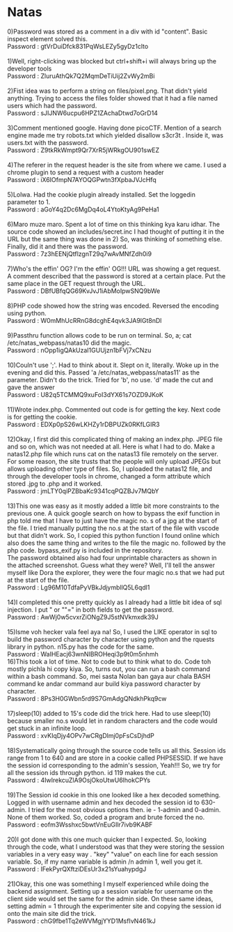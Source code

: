 # Natas

0)Password was stored as a comment in a div with id "content". Basic inspect element solved this.<br>
  Password : gtVrDuiDfck831PqWsLEZy5gyDz1clto<br><br>
1)Well, right-clicking was blocked but ctrl+shift+i will always bring up the developer tools<br>
	Password : ZluruAthQk7Q2MqmDeTiUij2ZvWy2mBi<br><br>
2)Fist idea was to perform a string on files/pixel.png. That didn't yield anything. 
  Trying to access the files folder showed that it had a file named users which had the password.<br>
	Password : sJIJNW6ucpu6HPZ1ZAchaDtwd7oGrD14<br><br>
3)Comment mentioned google. Having done picoCTF. 
  Mention of a search engine made me try robots.txt which yielded disallow s3cr3t . 
  Inside it, was users.txt with the password.<br>
	Password : Z9tkRkWmpt9Qr7XrR5jWRkgOU901swEZ<br><br>
4)The referer in the request header is the site from where we came. 
  I used a chrome plugin to send a request with a custom header<br>
	Password : iX6IOfmpN7AYOQGPwtn3fXpbaJVJcHfq<br><br>
5)Lolwa. Had the cookie plugin already installed. Set the loggedin parameter to 1.<br>
	Password : aGoY4q2Dc6MgDq4oL4YtoKtyAg9PeHa1<br><br>
6)Maro muze maro. Spent a lot of time on this thinking kya karu idhar. 
  The source code showed an includes/secret.inc I had thought of putting it in the URL but the same thing was done in 2) 
  So, was thinking of something else. Finally, did it and there was the password.<br>
	Password : 7z3hEENjQtflzgnT29q7wAvMNfZdh0i9<br><br>
7)Who's the effin' OG? I'm the effin' OG!!! URL was showing a get request. 
  A comment described that the password is stored at a certain place. 
  Put the same place in the GET request through the URL.<br>
	Password : DBfUBfqQG69KvJvJ1iAbMoIpwSNQ9bWe<br><br>
8)PHP code showed how the string was encoded. Reversed the encoding using python.<br>
	Password : W0mMhUcRRnG8dcghE4qvk3JA9lGt8nDl<br><br>
9)Passthru function allows code to be run on terminal. So, a; cat /etc/natas_webpass/natas10 did the magic.<br>
	Password : nOpp1igQAkUzaI1GUUjzn1bFVj7xCNzu<br><br>
10)Couln't use ';'. Had to think about it. Slept on it, literally. Woke up in the evening and did this. 
  Passed 'a /etc/natas_webpass/natas11' as the parameter. Didn't do the trick.
  Tried for 'b', no use. 'd' made the cut and gave the answer<br>
	Password : U82q5TCMMQ9xuFoI3dYX61s7OZD9JKoK<br><br>
11)Wrote index.php. Commented out code is for getting the key. Next code is for getting the cookie.<br>
	Password : EDXp0pS26wLKHZy1rDBPUZk0RKfLGIR3<br><br>
12)Okay, I first did this complicated thing of making an index.php.
  JPEG file and so on, which was not needed at all. Here is what I had to do. 
    Make a natas12.php file which runs cat on the natas13 file remotely on the server. 
    For some reason, the site trusts that the people will only upload JPEGs but allows uploading other type of files. 
    So, I uploaded the natas12 file, and through the developer tools in chrome, 
    changed a form attribute which stored <randomvalue>.jpg to <randomvalue>.php and it worked.<br>
	Password : jmLTY0qiPZBbaKc9341cqPQZBJv7MQbY<br><br>
13)This one was easy as it mostly added a little bit more constraints to the previous one. 
A quick google search on how to bypass the exif function in php told me that I have to just have the magic no. s of a jpg at the start of the file. 
I tried manually putting the no.s at the start of the file with vscode but that didn't work. 
So, I copied this python function I found online which also does the same thing and writes to the file the magic no. followed by the php code. 
bypass_exif.py is included in the repository.  
The password obtained also had four unprintable characters as shown in the attached screenshot. 
Guess what they were? Well, I'll tell the answer myself like Dora the explorer, they were the four magic no.s that we had put at the start of the file. <br>
	Password : Lg96M10TdfaPyVBkJdjymbllQ5L6qdl1<br><br>
14)I completed this one pretty quickly as I already had a little bit idea of sql injection. I put     " or ""="     in both fields to get the password.
	<br>Password : AwWj0w5cvxrZiONgZ9J5stNVkmxdk39J<br><br>
15)Isme voh hecker vala feel aya na! So, I used the LIKE operator in sql to build the password character by character using python and the rquests library in python. n15.py has the code for the same.
	<br>Password : WaIHEacj63wnNIBROHeqi3p9t0m5nhmh<br>
16)This took a lot of time. Not to code but to think what to do. Code toh mostly pichla hi copy kiya. So, turns out, you can run a bash command within a bash command. So, mei sasta Nolan ban gaya aur chala BASH command ke andar command aur build kiya password character by character.
	<br>Password : 8Ps3H0GWbn5rd9S7GmAdgQNdkhPkq9cw<br><br>
17)sleep(10) added to 15's code did the trick here. Had to use sleep(10) because smaller no.s would let in random characters and the code would get stuck in an infinite loop.
	<br>Password : xvKIqDjy4OPv7wCRgDlmj0pFsCsDjhdP <br><br>
18)Systematically going through the source code tells us all this. Session ids range from 1 to 640 and are store in a cookie called PHPSESSID. If we have the session id corresponding to the admin's session, Yeah!!! So, we try for all the session ids through python. id 119 makes the cut.
	<br>Password : 4IwIrekcuZlA9OsjOkoUtwU6lhokCPYs<br><br>
19)The Session id cookie in this one looked like a hex decoded something. Logged in with username admin and hex decoded the session id to 630-admin. I tried for the most obvious options then. ie - 1-admin and 0-admin. None of them worked. So, coded a program and brute forced the no.
<br>Password : eofm3Wsshxc5bwtVnEuGIlr7ivb9KABF<br><br>
20)I got done with this one much quicker than I expected. So, looking through the code, what I understood was that they were storing the session variables in a very easy way . "key" "value" on each line for each session variable. So, if my name variable is admin /n admin 1, well you get it.
	<br>Password : IFekPyrQXftziDEsUr3x21sYuahypdgJ<br><br>
21)Okay, this one was something I myself experienced while doing the backend assignment. Setting up a session variable for username on the client side would set the same for the admin side. On these same ideas, setting admin = 1 through the experimenter site and copying the session id onto the main site did the trick.
	<br>Password : chG9fbe1Tq2eWVMgjYYD1MsfIvN461kJ<br><br>
